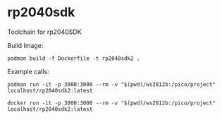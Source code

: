 # rp2040sdk
Toolchain for rp2040SDK

Build Image:

`podman build -f Dockerfile -t rp2040sdk2 .`

Example calls:

`podman run -it -p 3000:3000 --rm -v "$(pwd)/ws2812b:/pico/project"  localhost/rp2040sdk2:latest`

`docker run -it -p 3000:3000 --rm -v "$(pwd)/ws2812b:/pico/project"  localhost/rp2040sdk2:latest`
